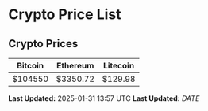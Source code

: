 # Crypto Price List

## Crypto Prices
| Bitcoin | Ethereum | Litecoin |
| ------- | -------- | -------- |
| $104550 | $3350.72 | $129.98 |
**Last Updated:** 2025-01-31 13:57 UTC
**Last Updated:** $DATE$
